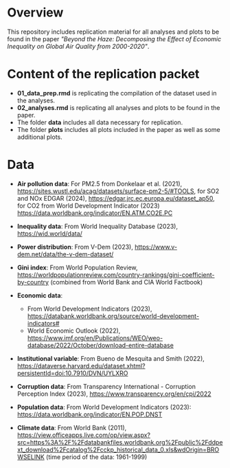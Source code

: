 # Overview

This repository includes replication material for all analyses and plots to be found in the paper *"Beyond the Haze: Decomposing the Effect of Economic Inequality on Global Air Quality from 2000-2020"*.


# Content of the replication packet
 - **01_data_prep.rmd** is replicating the compilation of the dataset used in the analyses.
 - **02_analyses.rmd** is replicating all analyses and plots to be found in the paper.
 - The folder **data** includes all data necessary for replication.
 - The folder **plots** includes all plots included in the paper as well as some additional plots.

# Data
 - **Air pollution data**: For PM2.5 from Donkelaar et al. (2021), https://sites.wustl.edu/acag/datasets/surface-pm2-5/#TOOLS, for SO2 and NOx EDGAR (2024), https://edgar.jrc.ec.europa.eu/dataset_ap50, for CO2 from World Development Indicator (2023) https://data.worldbank.org/indicator/EN.ATM.CO2E.PC
 - **Inequality data**: From World Inequality Database (2023), https://wid.world/data/ 
 - **Power distribution**: From V-Dem (2023), https://www.v-dem.net/data/the-v-dem-dataset/
 - **Gini index**: From World Population Review, https://worldpopulationreview.com/country-rankings/gini-coefficient-by-country (combined from World Bank  and CIA World Factbook)
 - **Economic data**: 
     - From World Development Indicators (2023), https://databank.worldbank.org/source/world-development-indicators# 
     - World Economic Outlook (2022), https://www.imf.org/en/Publications/WEO/weo-database/2022/October/download-entire-database
     
 - **Institutional variable**: From Bueno de Mesquita and Smith (2022), https://dataverse.harvard.edu/dataset.xhtml?persistentId=doi:10.7910/DVN/UYLXRO
 - **Corruption data**: From Transparency International - Corruption Perception Index (2023), https://www.transparency.org/en/cpi/2022 
 - **Population data**: From World Development Indicators (2023): https://data.worldbank.org/indicator/EN.POP.DNST
 - **Climate data**: From World Bank (2011), https://view.officeapps.live.com/op/view.aspx?src=https%3A%2F%2Fdatabankfiles.worldbank.org%2Fpublic%2Fddpext_download%2Fcatalog%2Fcckp_historical_data_0.xls&wdOrigin=BROWSELINK (time period of the data: 1961-1999)